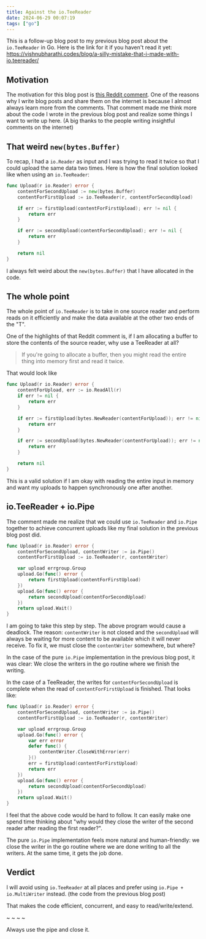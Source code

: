 ```yaml
---
title: Against the io.TeeReader
date: 2024-06-29 00:07:19
tags: ["go"]
---
```


This is a follow-up blog post to my previous blog post about the `io.TeeReader` in Go. Here is the link for it if you haven't read it yet: https://vishnubharathi.codes/blog/a-silly-mistake-that-i-made-with-io.teereader/

## Motivation

The motivation for this blog post is [this Reddit comment](https://www.reddit.com/r/golang/comments/1dpfz28/comment/lah1uzz/). One of the reasons why I write blog posts and share them on the internet is because I almost always learn more from the comments. That comment made me think more about the code I wrote in the previous blog post and realize some things I want to write up here. (A big thanks to the people writing insightful comments on the internet)

## That weird `new(bytes.Buffer)`

To recap, I had a `io.Reader` as input and I was trying to read it twice so that I could upload the same data two times. Here is how the final solution looked like when using an `io.TeeReader`:

```go
func Upload(r io.Reader) error {
	contentForSecondUpload := new(bytes.Buffer)
	contentForFirstUpload := io.TeeReader(r, contentForSecondUpload)

	if err := firstUpload(contentForFirstUpload); err != nil {
		return err
	}

	if err := secondUpload(contentForSecondUpload); err != nil {
		return err
	}

	return nil
}
```

I always felt weird about the `new(bytes.Buffer)` that I have allocated in the code.

## The whole point

The whole point of `io.TeeReader` is to take in one source reader and perform reads on it efficiently and make the data available at the other two ends of the "T".

One of the highlights of that Reddit comment is, if I am allocating a buffer to store the contents of the source reader, why use a TeeReader at all?

> If you're going to allocate a buffer, then you might read the entire thing into memory first and read it twice.

That would look like

```go
func Upload(r io.Reader) error {
	contentForUpload, err := io.ReadAll(r)
	if err != nil {
		return err
	}

	if err := firstUpload(bytes.NewReader(contentForUpload)); err != nil {
		return err
	}

	if err := secondUpload(bytes.NewReader(contentForUpload)); err != nil {
		return err
	}

	return nil
}
```

This is a valid solution if I am okay with reading the entire input in memory and want my uploads to happen synchronously one after another.

## io.TeeReader + io.Pipe

The comment made me realize that we could use `io.TeeReader` and `io.Pipe` together to achieve concurrent uploads like my final solution in the previous blog post did.

```go
func Upload(r io.Reader) error {
	contentForSecondUpload, contentWriter := io.Pipe()
	contentForFirstUpload := io.TeeReader(r, contentWriter)

	var upload errgroup.Group
	upload.Go(func() error {
		return firstUpload(contentForFirstUpload)
	})
	upload.Go(func() error {
		return secondUpload(contentForSecondUpload)
	})
	return upload.Wait()
}
```

I am going to take this step by step. The above program would cause a deadlock. The reason: `contentWriter` is not closed and the `secondUpload` will always be waiting for more content to be available which it will never receive. To fix it, we must close the `contentWriter` somewhere, but where?

In the case of the pure `io.Pipe` implementation in the previous blog post, it was clear: We close the writers in the go routine where we finish the writing.

In the case of a TeeReader, the writes for `contentForSecondUpload` is complete when the read of `contentForFirstUpload` is finished. That looks like:

```go
func Upload(r io.Reader) error {
	contentForSecondUpload, contentWriter := io.Pipe()
	contentForFirstUpload := io.TeeReader(r, contentWriter)

	var upload errgroup.Group
	upload.Go(func() error {
		var err error
		defer func() {
			contentWriter.CloseWithError(err)
		}()
		err = firstUpload(contentForFirstUpload)
		return err
	})
	upload.Go(func() error {
		return secondUpload(contentForSecondUpload)
	})
	return upload.Wait()
}
```

I feel that the above code would be hard to follow. It can easily make one spend time thinking about "why would they close the writer of the second reader after reading the first reader?".

The pure `io.Pipe` implementation feels more natural and human-friendly: we close the writer in the go routine where we are done writing to all the writers. At the same time, it gets the job done.

## Verdict

I will avoid using `io.TeeReader` at all places and prefer using `io.Pipe + io.MultiWriter` instead. (the code from the previous blog post)

That makes the code efficient, concurrent, and easy to read/write/extend.

~ ~ ~ ~

Always use the pipe and close it.
